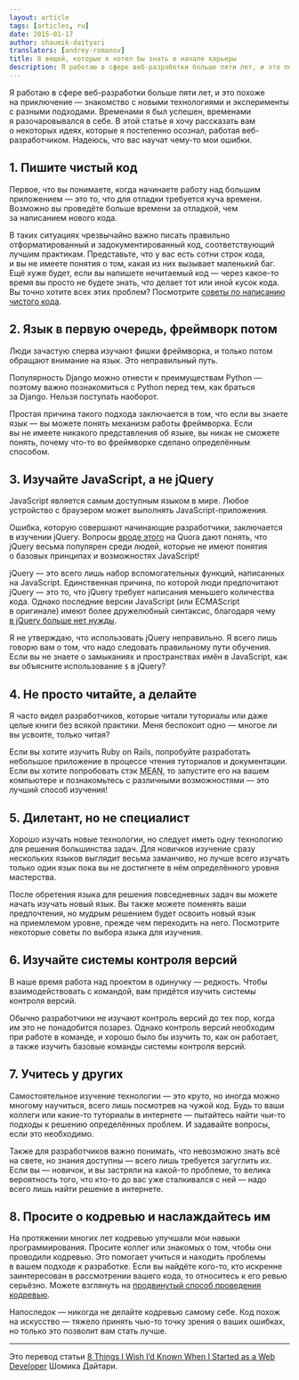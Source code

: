 ```yaml
---
layout: article
tags: [articles, ru]
date: 2015-01-17
author: shaumik-daityari
translators: [andrey-romanov]
title: 8 вещей, которые я хотел бы знать в начале карьеры
description: Я работаю в сфере веб-разработки больше пяти лет, и это похоже на приключение — знакомство с новыми технологиями и эксперименты с разными подходами. Временами я был успешен, временами я разочаровывался в себе. В этой статье я хочу рассказать вам о некоторых идеях, которые я постепенно осознал, работая веб-разработчиком. Надеюсь, что вас научат чему-то мои ошибки.
---
```


<p class="paragraph--lead">Я работаю в сфере веб-разработки больше пяти лет, и это похоже на приключение — знакомство с новыми технологиями и эксперименты с разными подходами. Временами я был успешен, временами я разочаровывался в себе. В этой статье я хочу рассказать вам о некоторых идеях, которые я постепенно осознал, работая веб-разработчиком. Надеюсь, что вас научат чему-то мои ошибки.</p>

## 1. Пишите чистый код

Первое, что вы понимаете, когда начинаете работу над большим приложением — это то, что для отладки требуется куча времени. Возможно вы проведёте больше времени за отладкой, чем за написанием нового кода.

В таких ситуациях чрезвычайно важно писать правильно отформатированный и задокументированный код, соответствующий лучшим практикам. Представьте, что у вас есть сотни строк кода, и вы не имеете понятия о том, какая из них вызывает маленький баг. Ещё хуже будет, если вы напишете нечитаемый код — через какое-то время вы просто не будете знать, что делает тот или иной кусок кода. Вы точно хотите всех этих проблем? Посмотрите [советы по написанию чистого кода](http://www.sitepoint.com/6-tips-for-writing-better-code).

## 2. Язык в первую очередь, фреймворк потом

Люди зачастую сперва изучают фишки фреймворка, и только потом обращают внимание на язык. Это неправильный путь.

Популярность Django можно отнести к преимуществам Python — поэтому важно познакомиться с Python перед тем, как браться за Django. Нельзя поступать наоборот.

Простая причина такого подхода заключается в том, что если вы знаете язык — вы можете понять механизм работы фреймворка. Если вы не имеете никакого представления об языке, вы никак не сможете понять, почему что-то во фреймворке сделано определённым способом.

## 3. Изучайте JavaScript, а не jQuery

JavaScript является самым доступным языком в мире. Любое устройство с браузером может выполнять JavaScript-приложения.

Ошибка, которую совершают начинающие разработчики, заключается в изучении jQuery. Вопросы [вроде этого](https://www.quora.com/I-only-know-jQuery-and-am-not-very-well-versed-with-vanilla-Javascript-Will-this-limit-me-if-I-am-ultimately-trying-to-get-a-job-as-a-junior-front-end-developer-If-so-what-are-some-free-resources-to-expand-my-Javascript-knowledge-Should-I-even-be-thinking-about-things-like-ember-or-angular-yet) на Quora дают понять, что jQuery весьма популярен среди людей, которые не имеют понятия о базовых принципах и возможностях JavaScript!

jQuery — это всего лишь набор вспомогательных функций, написанных на JavaScript. Единственная причина, по которой люди предпочитают jQuery — это то, что jQuery требует написания меньшего количества кода. Однако последние версии JavaScript (или ECMAScript в оригинале) имеют более дружелюбный синтаксис, благодаря чему [в jQuery больше нет нужды](http://youmightnotneedjquery.com/).

Я не утверждаю, что использовать jQuery неправильно. Я всего лишь говорю вам о том, что надо следовать правильному пути обучения. Если вы не знаете о замыканиях и пространствах имён в JavaScript, как вы объясните использование `$` в jQuery?

## 4. Не просто читайте, а делайте

Я часто видел разработчиков, которые читали туториалы или даже целые книги без всякой практики. Меня беспокоит одно — многое ли вы усвоите, только читая?

Если вы хотите изучить Ruby on Rails, попробуйте разработать небольшое приложение в процессе чтения туториалов и документации. Если вы хотите попробовать стэк <abbr title="MongoDB, Express.js, Angular, Node.js">MEAN</abbr>, то запустите его на вашем компьютере и познакомьтесь с различными возможностями — это лучший способ изучения!

## 5. Дилетант, но не специалист

Хорошо изучать новые технологии, но следует иметь одну технологию для решения большинства задач. Для новичков изучение сразу нескольких языков выглядит весьма заманчиво, но лучше всего изучать только один язык пока вы не достигнете в нём определённого уровня мастерства.

После обретения языка для решения повседневных задач вы можете начать изучать новый язык. Вы также можете поменять ваши предпочтения, но мудрым решением будет освоить новый язык на приемлемом уровне, прежде чем переходить на него. Посмотрите некоторые советы по выбора языка для изучения.

## 6. Изучайте системы контроля версий

В наше время работа над проектом в одинучку — редкость. Чтобы взаимодействовать с командой, вам придётся изучить системы контроля версий.

Обычно разработчики не изучают контроль версий до тех пор, когда им это не понадобится позарез. Однако контроль версий необходим при работе в команде, и хорошо было бы изучить то, как он работает, а также изучить базовые команды системы контроля версий.

## 7. Учитесь у других

Самостоятельное изучение технологии — это круто, но иногда можно многому научиться, всего лишь посмотрев на чужой код. Будь то ваши коллеги или какие-то туториалы в интернете — пытайтесь найти чьи-то подходы к решению определённых проблем. И задавайте вопросы, если это необходимо.

Также для разработчиков важно понимать, что невозможно знать всё на свете, но знания доступны — всего лишь требуется загуглить их. Если вы — новичок, и вы застряли на какой-то проблеме, то велика вероятность того, что кто-то до вас уже сталкивался с ней — надо всего лишь найти решение в интернете.

## 8. Просите о кодревью и наслаждайтесь им

На протяжении многих лет кодревью улучшали мои навыки программирования. Просите коллег или знакомых о том, чтобы они проводили кодревью. Это помогает учиться и находить проблемы в вашем подходе к разработке. Если вы найдёте кого-то, кто искренне заинтересован в рассмотрении вашего кода, то относитесь к его ревью серьёзно. Можете взглянуть на [продвинутый способ проведения кодревью](http://www.sitepoint.com/integrated-collaborative-code-reviewing-beanstalk/).

Напоследок — никогда не делайте кодревью самому себе. Код похож на искусство — тяжело принять чью-то точку зрения о ваших ошибках, но только это позволит вам стать лучше.

---

Это перевод статьи [8 Things I Wish I’d Known When I Started as a Web Developer](http://www.sitepoint.com/8-things-wish-id-known-started-developer) Шомика Дайтари.
